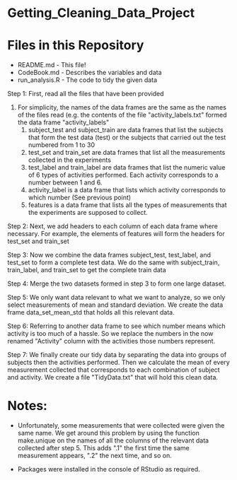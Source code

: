 # Getting_Cleaning_Data_Project

# Files in this Repository

* README.md - This file!
* CodeBook.md - Describes the variables and data
* run_analysis.R - The code to tidy the given data

Step 1: First, read all the files that have been provided
1. For simplicity, the names of the data frames are the same as the names of the files read (e.g. the contents of the file "activity_labels.txt" formed the data frame "activity_labels"
    1. subject_test and subject_train are data frames that list the subjects that form the test data (test) or the subjects that carried out the test numbered from 1 to 30
    2. test_set and train_set are data frames that list all the measurements collected in the experiments
    3. test_label and train_label are data frames that list the numeric value of 6 types of activities performed. Each activity corresponds to a number between 1 and 6.
    4. activity_label is a data frame that lists which activity corresponds to which number (See previous point)
    5. features is a data frame that lists all the types of measurements that the experiments are supposed to collect.
    
Step 2: Next, we add headers to each column of each data frame where necessary. For example, the elements of features will form the headers for test_set and train_set

Step 3: Now we combine the data frames subject_test, test_label, and test_set to form a complete test data. We do the same with subject_train, train_label, and train_set to get the complete train data

Step 4: Merge the two datasets formed in step 3 to form one large dataset.

Step 5: We only want data relevant to what we want to analyze, so we only select measurements of mean and standard deviation. We create the data frame data_set_mean_std that holds all this relevant data.

Step 6: Referring to another data frame to see which number means which activity is too much of a hassle. So we replace the numbers in the now renamed "Activity" column with the activities those numbers represent.

Step 7: We finally create our tidy data by separating the data into groups of subjects then the activities performed. Then we calculate the mean of every measurement collected that corresponds to each combination of subject and activity. We create a file "TidyData.txt" that will hold this clean data.

# Notes:
* Unfortunately, some measurements that were collected were given the same name. We get around this problem by using the function make.unique on the names of all the columns of the relevant data collected after step 5. This adds ".1" the first time the same measurement appears, ".2" the next time, and so on.

* Packages were installed in the console of RStudio as required.
